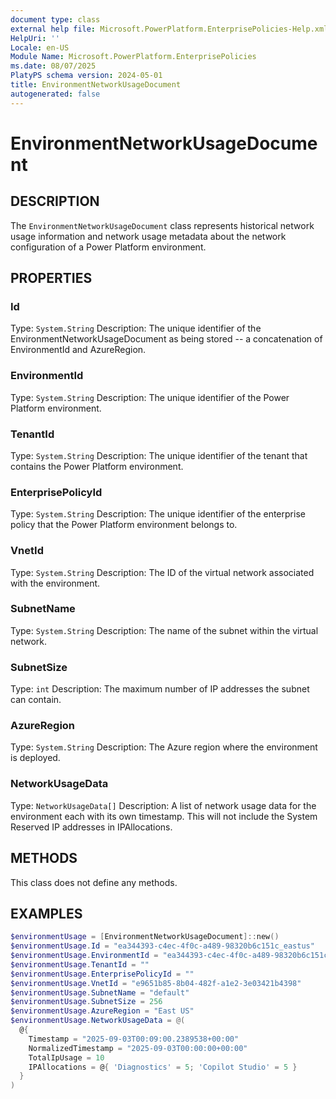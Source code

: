```yaml
---
document type: class
external help file: Microsoft.PowerPlatform.EnterprisePolicies-Help.xml
HelpUri: ''
Locale: en-US
Module Name: Microsoft.PowerPlatform.EnterprisePolicies
ms.date: 08/07/2025
PlatyPS schema version: 2024-05-01
title: EnvironmentNetworkUsageDocument
autogenerated: false
---
```


# EnvironmentNetworkUsageDocument

## DESCRIPTION

The `EnvironmentNetworkUsageDocument` class represents historical network usage information and network usage metadata about the network configuration of a Power Platform environment.

## PROPERTIES

### Id

Type: `System.String`
Description: The unique identifier of the EnvironmentNetworkUsageDocument as being stored -- a concatenation of EnvironmentId and AzureRegion.

### EnvironmentId

Type: `System.String`
Description: The unique identifier of the Power Platform environment.

### TenantId

Type: `System.String`
Description: The unique identifier of the tenant that contains the Power Platform environment.

### EnterprisePolicyId

Type: `System.String`
Description: The unique identifier of the enterprise policy that the Power Platform environment belongs to.

### VnetId

Type: `System.String`
Description: The ID of the virtual network associated with the environment.

### SubnetName

Type: `System.String`
Description: The name of the subnet within the virtual network.

### SubnetSize

Type: `int`
Description: The maximum number of IP addresses the subnet can contain.

### AzureRegion

Type: `System.String`
Description: The Azure region where the environment is deployed.

### NetworkUsageData

Type: `NetworkUsageData[]`
Description: A list of network usage data for the environment each with its own timestamp. This will not include the System Reserved IP addresses in IPAllocations.

## METHODS

This class does not define any methods.

## EXAMPLES

```powershell
$environmentUsage = [EnvironmentNetworkUsageDocument]::new()
$environmentUsage.Id = "ea344393-c4ec-4f0c-a489-98320b6c151c_eastus"
$environmentUsage.EnvironmentId = "ea344393-c4ec-4f0c-a489-98320b6c151c"
$environmentUsage.TenantId = ""
$environmentUsage.EnterprisePolicyId = ""
$environmentUsage.VnetId = "e9651b85-8b04-482f-a1e2-3e03421b4398"
$environmentUsage.SubnetName = "default"
$environmentUsage.SubnetSize = 256
$environmentUsage.AzureRegion = "East US"
$environmentUsage.NetworkUsageData = @(
  @{
    Timestamp = "2025-09-03T00:09:00.2389538+00:00"
    NormalizedTimestamp = "2025-09-03T00:00:00+00:00"
    TotalIpUsage = 10
    IPAllocations = @{ 'Diagnostics' = 5; 'Copilot Studio' = 5 }
  }
)
```
